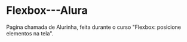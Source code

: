 # Flexbox---Alura
Pagina chamada de Alurinha, feita durante o curso "Flexbox: posicione elementos na tela".
